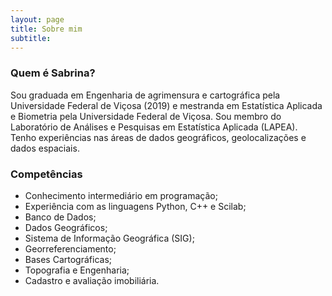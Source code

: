 ```yaml
---
layout: page
title: Sobre mim
subtitle: 
---
```


### Quem é Sabrina?


Sou graduada em Engenharia de agrimensura e cartográfica pela Universidade Federal de Viçosa (2019) e mestranda em Estatística Aplicada e Biometria pela Universidade Federal de Viçosa. 
Sou membro do Laboratório de Análises e Pesquisas em Estatística Aplicada (LAPEA). 
Tenho experiências nas áreas de dados geográficos, geolocalizações e dados espaciais. 

### Competências
- Conhecimento intermediário em programação;
- Experiência com as linguagens Python, C++ e Scilab; 
- Banco de Dados;
- Dados Geográficos;
- Sistema de Informação Geográfica (SIG);
- Georreferenciamento;
- Bases Cartográficas;
- Topografia e Engenharia;
- Cadastro e avaliação imobiliária.


